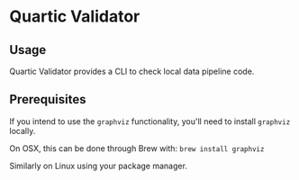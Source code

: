 # Quartic Validator

## Usage

Quartic Validator provides a CLI to check local data pipeline code.

## Prerequisites

If you intend to use the `graphviz` functionality, you'll need to install `graphviz` locally.

On OSX, this can be done through Brew with:
`brew install graphviz`

Similarly on Linux using your package manager.
